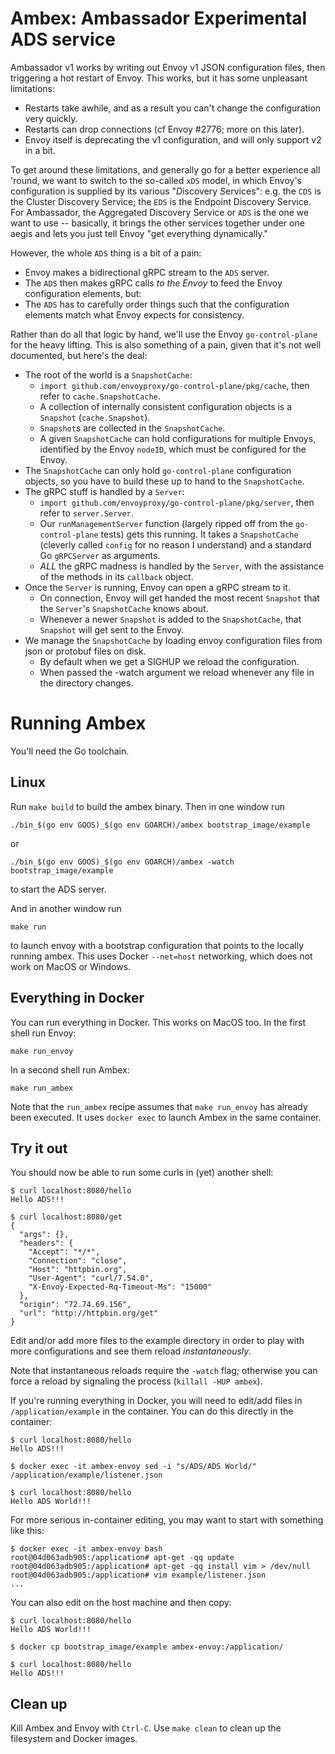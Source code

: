 Ambex: Ambassador Experimental ADS service
==========================================

Ambassador v1 works by writing out Envoy v1 JSON configuration files, then triggering a hot restart of Envoy. This works, but it has some unpleasant limitations:

- Restarts take awhile, and as a result you can't change the configuration very quickly.
- Restarts can drop connections (cf Envoy #2776; more on this later).
- Envoy itself is deprecating the v1 configuration, and will only support v2 in a bit.

To get around these limitations, and generally go for a better experience all 'round, we want to switch to the so-called `xDS` model,  in which Envoy's configuration is supplied by its various "*D*iscovery *S*ervices": e.g. the `CDS` is the Cluster Discovery Service; the `EDS` is the Endpoint Discovery Service. For Ambassador, the Aggregated Discovery Service or `ADS` is the one we want to use -- basically, it brings the other services together under one aegis and lets you just tell Envoy "get everything dynamically."

However, the whole `ADS` thing is a bit of a pain:

- Envoy makes a bidirectional gRPC stream to the `ADS` server.
- The `ADS` then makes gRPC calls _to the Envoy_ to feed the Envoy configuration elements, but:
- The `ADS` has to carefully order things such that the configuration elements match what Envoy expects for consistency.

Rather than do all that logic by hand, we'll use the Envoy `go-control-plane` for the heavy lifting. This is also something of a pain, given that it's not well documented, but here's the deal:

- The root of the world is a `SnapshotCache`:
  - `import github.com/envoyproxy/go-control-plane/pkg/cache`, then refer to `cache.SnapshotCache`.
  - A collection of internally consistent configuration objects is a `Snapshot` (`cache.Snapshot`).
  - `Snapshot`s are collected in the `SnapshotCache`.
  - A given `SnapshotCache` can hold configurations for multiple Envoys, identified by the Envoy `nodeID`, which must be configured for the Envoy.
- The `SnapshotCache` can only hold `go-control-plane` configuration objects, so you have to build these up to hand to the `SnapshotCache`.
- The gRPC stuff is handled by a `Server`:
  - `import github.com/envoyproxy/go-control-plane/pkg/server`, then refer
    to `server.Server`.
  - Our `runManagementServer` function (largely ripped off from the `go-control-plane` tests) gets this running. It takes a `SnapshotCache` (cleverly called `config` for no reason I understand) and a standard Go `gRPCServer` as arguments.
  - _ALL_ the gRPC madness is handled by the `Server`, with the assistance of the methods in its `callback` object.
- Once the `Server` is running, Envoy can open a gRPC stream to it.
  - On connection, Envoy will get handed the most recent `Snapshot` that the `Server`'s `SnapshotCache` knows about.
  - Whenever a newer `Snapshot` is added to the `SnapshotCache`, that `Snapshot` will get sent to the Envoy.
- We manage the `SnapshotCache` by loading envoy configuration files from json or protobuf files on disk.
  - By default when we get a SIGHUP we reload the configuration.
  - When passed the -watch argument we reload whenever any file in the directory changes.

Running Ambex
=============

You'll need the Go toolchain.

Linux
-----

Run `make build` to build the ambex binary. Then in one window run

```shell
./bin_$(go env GOOS)_$(go env GOARCH)/ambex bootstrap_image/example
```

or

```shell
./bin_$(go env GOOS)_$(go env GOARCH)/ambex -watch bootstrap_image/example
```

to start the ADS server.

And in another window run

```shell
make run
```

to launch envoy with a bootstrap configuration that points to the locally running ambex.
This uses Docker `--net=host` networking, which does not work on MacOS or Windows.

Everything in Docker
--------------------

You can run everything in Docker. This works on MacOS too. In the first shell run Envoy:

```shell
make run_envoy
```

In a second shell run Ambex:

```shell
make run_ambex
```

Note that the `run_ambex` recipe assumes that `make run_envoy` has already been executed.
It uses `docker exec` to launch Ambex in the same container.

Try it out
----------

You should now be able to run some curls in (yet) another shell:

```shell
$ curl localhost:8080/hello
Hello ADS!!!

$ curl localhost:8080/get
{
  "args": {}, 
  "headers": {
    "Accept": "*/*", 
    "Connection": "close", 
    "Host": "httpbin.org", 
    "User-Agent": "curl/7.54.0", 
    "X-Envoy-Expected-Rq-Timeout-Ms": "15000"
  }, 
  "origin": "72.74.69.156", 
  "url": "http://httpbin.org/get"
}
```

Edit and/or add more files to the example directory in order to play
with more configurations and see them reload _instantaneously_.

Note that instantaneous reloads require the `-watch` flag; otherwise
you can force a reload by signaling the process
(`killall -HUP ambex`).

If you're running everything in Docker, you will need to edit/add files
in `/application/example` in the container. You can do this directly in the container:

```shell
$ curl localhost:8080/hello
Hello ADS!!!

$ docker exec -it ambex-envoy sed -i "s/ADS/ADS World/" /application/example/listener.json

$ curl localhost:8080/hello
Hello ADS World!!!
```

For more serious in-container editing, you may want to start with something like this:

```shell
$ docker exec -it ambex-envoy bash
root@04d063adb905:/application# apt-get -qq update
root@04d063adb905:/application# apt-get -qq install vim > /dev/null
root@04d063adb905:/application# vim example/listener.json
...
```

You can also edit on the host machine and then copy:

```shell
$ curl localhost:8080/hello
Hello ADS World!!!

$ docker cp bootstrap_image/example ambex-envoy:/application/

$ curl localhost:8080/hello
Hello ADS!!!
```

Clean up
--------

Kill Ambex and Envoy with `Ctrl-C`.
Use `make clean` to clean up the filesystem and Docker images.
